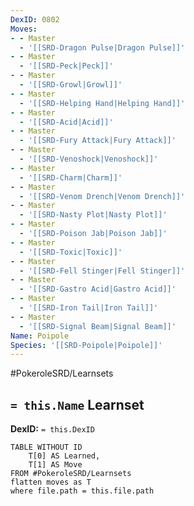 ```yaml
---
DexID: 0802
Moves:
- - Master
  - '[[SRD-Dragon Pulse|Dragon Pulse]]'
- - Master
  - '[[SRD-Peck|Peck]]'
- - Master
  - '[[SRD-Growl|Growl]]'
- - Master
  - '[[SRD-Helping Hand|Helping Hand]]'
- - Master
  - '[[SRD-Acid|Acid]]'
- - Master
  - '[[SRD-Fury Attack|Fury Attack]]'
- - Master
  - '[[SRD-Venoshock|Venoshock]]'
- - Master
  - '[[SRD-Charm|Charm]]'
- - Master
  - '[[SRD-Venom Drench|Venom Drench]]'
- - Master
  - '[[SRD-Nasty Plot|Nasty Plot]]'
- - Master
  - '[[SRD-Poison Jab|Poison Jab]]'
- - Master
  - '[[SRD-Toxic|Toxic]]'
- - Master
  - '[[SRD-Fell Stinger|Fell Stinger]]'
- - Master
  - '[[SRD-Gastro Acid|Gastro Acid]]'
- - Master
  - '[[SRD-Iron Tail|Iron Tail]]'
- - Master
  - '[[SRD-Signal Beam|Signal Beam]]'
Name: Poipole
Species: '[[SRD-Poipole|Poipole]]'
---
```


#PokeroleSRD/Learnsets

## `= this.Name` Learnset

**DexID:** `= this.DexID`

```dataview
TABLE WITHOUT ID
    T[0] AS Learned,
    T[1] AS Move
FROM #PokeroleSRD/Learnsets
flatten moves as T
where file.path = this.file.path
```

